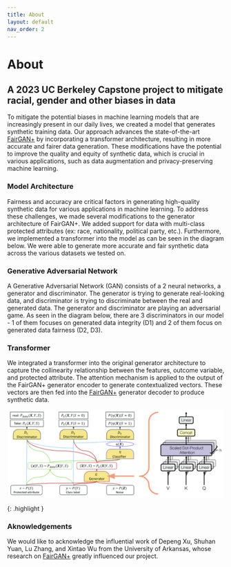 ```yaml
---
title: About
layout: default
nav_order: 2
---
```


# About
## A 2023 UC Berkeley Capstone project to mitigate racial, gender and other biases in data

To mitigate the potential biases in machine learning models that are increasingly present in our daily lives, we created a model that generates synthetic training data. Our approach advances the state-of-the-art [FairGAN+] by incorporating a transformer architecture, resulting in more accurate and fairer data generation. These modifications have the potential to improve the quality and equity of synthetic data, which is crucial in various applications, such as data augmentation and privacy-preserving machine learning.

### Model Architecture
Fairness and accuracy are critical factors in generating high-quality synthetic data for various applications in machine learning. To address these challenges, we made several modifications to the generator architecture of FairGAN+. We added support for data with multi-class protected attributes (ex: race, nationality, political party, etc.). Furthermore, we implemented a transformer into the model as can be seen in the diagram below. We were able to generate more accurate and fair synthetic data across the various datasets we tested on.

### Generative Adversarial Network
A Generative Adversarial Network (GAN) consists of a 2 neural networks, a generator and discriminator. The generator is trying to generate real-looking data, and discriminator is trying to discriminate between the real and generated data. The generator and discriminator are playing an adversarial game.
As seen in the diagram below, there are 3 discriminators in our model - 1 of them focuses on generated data integrity (D1) and 2 of them focus on generated data fairness (D2, D3).

### Transformer
We integrated a transformer into the original generator architecture to capture the collinearity relationship between the features, outcome variable, and protected attribute. The attention mechanism is applied to the output of the FairGAN+ generator encoder to generate contextualized vectors. These vectors are then fed into the [FairGAN+] generator decoder to produce synthetic data.

![](fair_trans_gan_architecture.png)

{: .highlight }
### Aknowledgements
We would like to acknowledge the influential work of Depeng Xu, Shuhan Yuan, Lu Zhang, and Xintao Wu from the University of Arkansas, whose research on [FairGAN+] greatly influenced our project.

[FairGAN+]: https://ieeexplore.ieee.org/abstract/document/9006322?casa_token=rtdWVzSgLKoAAAAA:AMi_jcLYpcU-evETPjOU7z-NF7W6NVOBczeq01sPpEIzl8V_XcwMYeTqabxFM2AOwCYt2VA
